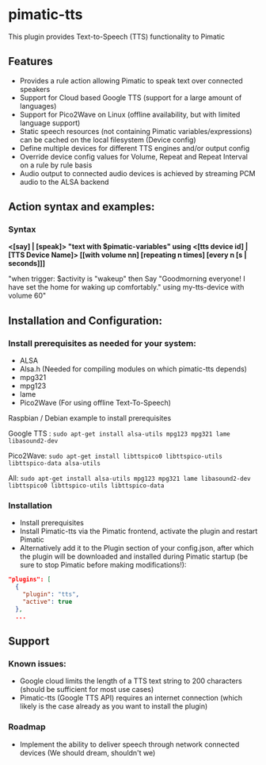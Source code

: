 # pimatic-tts
This plugin provides Text-to-Speech (TTS) functionality to Pimatic

## Features
- Provides a rule action allowing Pimatic to speak text over connected speakers
- Support for Cloud based Google TTS (support for a large amount of languages)
- Support for Pico2Wave on Linux (offline availability, but with limited language support)
- Static speech resources (not containing Pimatic variables/expressions) can be cached on the local filesystem (Device config)
- Define multiple devices for different TTS engines and/or output config
- Override device config values for Volume, Repeat and Repeat Interval on a rule by rule basis
- Audio output to connected audio devices is achieved by streaming PCM audio to the ALSA backend

## Action syntax and examples: 

### Syntax
<b> <[say] | [speak]> "text with $pimatic-variables" using <[tts device id] | [TTS Device Name]> [[with volume nn] [repeating n times] [every n [s | seconds]]] </b>

"when trigger: $activity is "wakeup" then Say "Goodmorning everyone! I have set the home for waking up comfortably." using my-tts-device with volume 60"

## Installation and Configuration:

### Install prerequisites as needed for your system:
- ALSA
- Alsa.h (Needed for compiling modules on which pimatic-tts depends)
- mpg321
- mpg123
- lame
- Pico2Wave (For using offline Text-To-Speech)

Raspbian / Debian example to install prerequisites

Google TTS :
````sudo apt-get install alsa-utils mpg123 mpg321 lame libasound2-dev````

Pico2Wave:
````sudo apt-get install libttspico0 libttspico-utils libttspico-data alsa-utils````

All:
````sudo apt-get install alsa-utils mpg123 mpg321 lame libasound2-dev libttspico0 libttspico-utils libttspico-data````

### Installation
- Install prerequisites
- Install Pimatic-tts via the Pimatic frontend, activate the plugin and restart Pimatic
- Alternatively add it to the Plugin section of your config.json, after which the plugin will be downloaded and installed during Pimatic startup (be sure to stop Pimatic before making modifications!):
````json
"plugins": [
  {
    "plugin": "tts",
    "active": true
  },
  ...
````

## Support

### Known issues:
- Google cloud limits the length of a TTS text string to 200 characters (should be sufficient for most use cases)
- Pimatic-tts (Google TTS API) requires an internet connection (which likely is the case already as you want to install the plugin)

### Roadmap
- Implement the ability to deliver speech through network connected devices (We should dream, shouldn't we)
